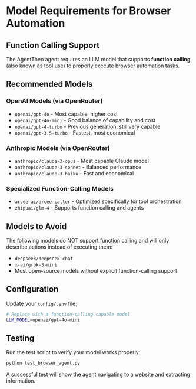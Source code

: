 # Model Requirements for Browser Automation

## Function Calling Support

The AgentTheo agent requires an LLM model that supports **function calling** (also known as tool use) to properly execute browser automation tasks.

## Recommended Models

### OpenAI Models (via OpenRouter)
- `openai/gpt-4o` - Most capable, higher cost
- `openai/gpt-4o-mini` - Good balance of capability and cost
- `openai/gpt-4-turbo` - Previous generation, still very capable
- `openai/gpt-3.5-turbo` - Fastest, most economical

### Anthropic Models (via OpenRouter)
- `anthropic/claude-3-opus` - Most capable Claude model
- `anthropic/claude-3-sonnet` - Balanced performance
- `anthropic/claude-3-haiku` - Fast and economical

### Specialized Function-Calling Models
- `arcee-ai/arcee-caller` - Optimized specifically for tool orchestration
- `zhipuai/glm-4` - Supports function calling and agents

## Models to Avoid

The following models do NOT support function calling and will only describe actions instead of executing them:
- `deepseek/deepseek-chat`
- `x-ai/grok-3-mini`
- Most open-source models without explicit function-calling support

## Configuration

Update your `config/.env` file:

```bash
# Replace with a function-calling capable model
LLM_MODEL=openai/gpt-4o-mini
```

## Testing

Run the test script to verify your model works properly:

```bash
python test_browser_agent.py
```

A successful test will show the agent navigating to a website and extracting information.